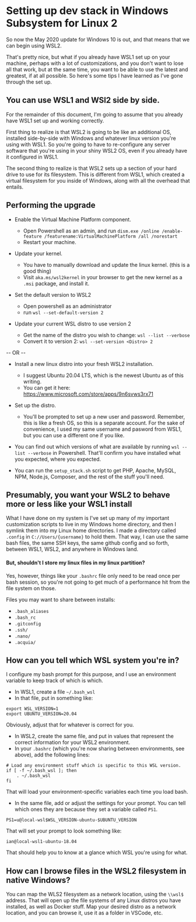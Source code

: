 
# Setting up dev stack in Windows Subsystem for Linux 2

So now the May 2020 update for Windows 10 is out, and that means that we can begin using WSL2.

That's pretty nice, but what if you already have WSL1 set up on your machine, perhaps with a lot of customizations, and you don't want to lose all that work, but at the same time, you want to be able to use the latest and greatest, if at all possible.  So here's some tips I have learned as I've gone through the set up.

## You can use WSL1 and WSl2 side by side.

For the remainder of this document, I'm going to assume that you already have WSL1 set up and working correctly.

First thing to realize is that WSL2 is going to be like an additional OS, installed side-by-side with Windows and whatever linux version you're using with WSL1. So you're going to have to re-configure any server software that you're using in your shiny WSL2 OS, even if you already have it configured in WSL1.

The second thing to realize is that WSL2 sets up a section of your hard drive to use for its filesystem.  This is different from WSL1, which created a virtual filesystem for you inside of Windows, along with all the overhead that entails.

## Performing the upgrade

- Enable the Virtual Machine Platform component.
  - Open Powershell as an admin, and run `dism.exe /online /enable-feature /featurename:VirtualMachinePlatform /all /norestart`
  - Restart your machine.

- Update your kernel.
  - You have to manually download and update the linux kernel. (this is a good thing)
  - Visit `aka.ms/wsl2kernel` in your browser to get the new kernel as a `.msi` package, and install it.

- Set the default version to WSL2
  - Open powershell as an administrator
  - run `wsl --set-default-version 2`

- Update your current WSL distro to use version 2
  - Get the name of the distro you wish to change: `wsl --list --verbose`
  - Convert it to version 2: `wsl --set-version <Distro> 2`
  
-- OR -- 

- Install a new linux distro into your fresh WSL2 installation.
  - I suggest Ubuntu 20.04 LTS, which is the newest Ubuntu as of this writing.
  - You can get it here: https://www.microsoft.com/store/apps/9n6svws3rx71

- Set up the distro.
  - You'll be prompted to set up a new user and password.  Remember, this is like a fresh OS, so this is a separate account.  For the sake of convenience, I used my same username and pasword from WSL1, but you can use a different one if you like.

- You can find out which versions of what are available by running `wsl --list --verbose` in Powershell.  That'll confirm you have installed what you expected, where you expected.

- You can run the `setup_stack.sh` script to get PHP, Apache, MySQL, NPM, Node.js, Composer, and the rest of the stuff you'll need.


## Presumably, you want your WSL2 to behave more or less like your WSL1 install

What I have done on my system is I've set up many of my important customization scripts to live in my Windows home directory, and then I symlink them into my Linux home directories.  I made a directory called `.config` in `C://Users/{username}` to hold them.  That way, I can use the same bash files, the same SSH keys, the same github config and so forth, between WSL1, WSL2, and anywhere in Windows land.

#### But, shouldn't I store my linux files in my linux partition?

Yes, however, things like your `.bashrc` file only need to be read once per bash session, so you're not going to get much of a performance hit from the file system on those.

Files you may want to share between installs:

- `.bash_aliases`
- `.bash_rc`
- `.gitconfig`
- `.ssh/`
- `.nano/`
- `.acquia/`

## How can you tell which WSL system you're in?

I configure my bash prompt for this purpose, and I use an environment variable to keep track of which is which.

- In WSL1, create a file `~/.bash_wsl`
- In that file, put in something like:
```
export WSL_VERSION=1
export UBUNTU_VERSION=20.04
```
Obviously, adjust that for whatever is correct for you.
- In WSL2, create the same file, and put in values that represent the correct information for your WSL2 environment.
- In your `.bashrc` (which you're now sharing between environments, see above), add the following lines:
```
# Load any environment stuff which is specific to this WSL version.
if [ -f ~/.bash_wsl ]; then
    . ~/.bash_wsl
fi
```
That will load your environment-specific variables each time you load bash.
- In the same file, add or adjust the settings for your prompt.  You can tell which ones they are because they set a variable called `PS1`.
```
PS1=u@local-wsl$WSL_VERSION-ubuntu-$UBUNTU_VERSION
```
That will set your prompt to look something like:
```
ian@local-wsl1-ubuntu-18.04
```

That should help you to know at a glance which WSL you're using for what.

## How can I browse files in the WSL2 filesystem in native Windows?

You can map the WLS2 filesystem as a network location, using the `\\wsl$` address.  That will open up the file systems of any Linux distros you have installed, as well as Docker stuff.  Map your desired distro as a network location, and you can browse it, use it as a folder in VSCode, etc.
